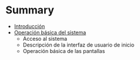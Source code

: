 # Summary

* [Introducción](README.md)
* [Operación básica del sistema](operacion-basica-del-sistema.md)
  * Acceso al sistema
  * Descripción de la interfaz de usuario de inicio
  * Operación básica de las pantallas

